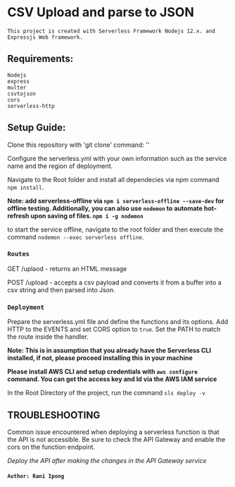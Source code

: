 # CSV Upload and parse to JSON

`This project is created with Serverless Framework Nodejs 12.x. and Expressjs Web framework.`

## Requirements:
    Nodejs
    express
    multer
    csvtojson
    cors
    serverless-http


## Setup Guide:

Clone this repository with 'git clone' command: ''

Configure the serverless.yml with your own information such as the service name and the region of deployment.

Navigate to the Root folder and install all dependecies via npm command `npm install`.

**Note: add serverless-offline via `npm i serverless-offline --save-dev` for offline testing. Additionally, you can also use `nodemon` to automate hot-refresh upon saving of files. `npm i -g nodemon`**

to start the service offline, navigate to the root folder and then execute the command `nodemon --exec serverless offline`.

### `Routes`

GET /uplaod - returns an HTML message

POST /upload - accepts a csv payload and converts it from a buffer into a csv string and then parsed into Json.



### `Deployment`

Prepare the serverless.yml file and define the functions and its options. Add HTTP to the EVENTS and set CORS option to `true`. Set the PATH to match the route inside the handler.

**Note: This is in assumption that you already have the Serverless CLI installed, if not, please proceed installing this in your machine**

**Please install AWS CLI and setup credentials with `aws configure` command. You can get the access key and Id via the AWS IAM service**

In the Root Directory of the project, run the command `sls deploy -v`

## TROUBLESHOOTING

Common issue encountered when deploying a serverless function is that the API is not accessible. Be sure to check the API Gateway and enable the cors on the function endpoint. 

*Deploy the API after making the changes in the API Gateway service* 


#### `Author: Rani Ipong`

